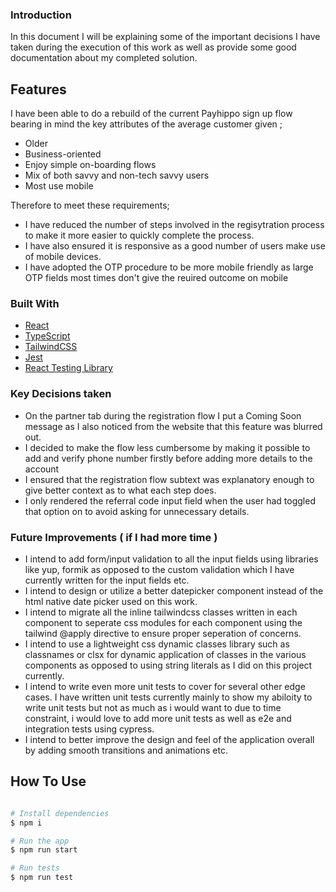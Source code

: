 ### Introduction

In this document I will be explaining some of the important decisions I have taken during the execution of this work as well as provide some good documentation about my completed solution.

## Features

I have been able to do a rebuild of the current Payhippo sign up flow bearing in mind the key attributes of the average customer given ;

- Older
- Business-oriented
- Enjoy simple on-boarding flows
- Mix of both savvy and non-tech savvy users
- Most use mobile

Therefore to meet these requirements; 

- I have reduced the number of steps involved in the regisytration process to make it more easier to quickly complete the process.
- I have also ensured it is responsive as a good number of users make use of mobile devices. 
- I have adopted the OTP procedure to be more mobile friendly as large OTP fields most times don't give the reuired outcome on mobile

### Built With

- [React](https://reactjs.org/)
- [TypeScript](https://www.typescriptlang.org/)
- [TailwindCSS](https://tailwindcss.com/)
- [Jest](https://jestjs.io/)
- [React Testing Library](https://testing-library.com/docs/react-testing-library/intro/)

### Key Decisions taken
- On the partner tab during the registration flow I put a Coming Soon message as I also noticed from the website that this feature was blurred out.
- I decided to make the flow less cumbersome by making it possible to add and verify phone number firstly before adding more details to the account
- I ensured that the registration flow subtext was explanatory enough to give better context as to what each step does.
- I only rendered the referral code input field when the user had toggled that option on to avoid asking for unnecessary details.


### Future Improvements ( if I had more time )

- I intend to add form/input validation to all the input fields using libraries like yup, formik as opposed to the custom validation which I have currently written for the input fields etc.
- I intend to design or utilize a better datepicker component instead of the html native date picker used on this work.
- I intend to migrate all the inline tailwindcss classes written in each component to seperate css modules for each component using the tailwind @apply directive to ensure proper seperation of concerns.
- I intend to use a lightweight css dynamic classes library such as classnames or clsx for dynamic application of classes in the various components as opposed to using string literals as I did on this project currently.
- I intend to write even more unit tests to cover for several other edge cases. I have written unit tests currently mainly to show my abiloity to write unit tests but not as much as i would want to due to time constraint, i would love to add more unit tests as well as e2e and integration tests using cypress.
- I intend to better improve the design and feel of the application overall by adding smooth transitions and animations etc.


## How To Use

```bash

# Install dependencies
$ npm i

# Run the app
$ npm run start

# Run tests
$ npm run test
```